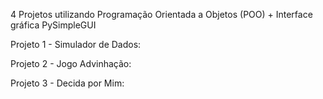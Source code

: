 4 Projetos utilizando Programação Orientada a Objetos (POO) + Interface gráfica PySimpleGUI

Projeto 1 - Simulador de Dados:




Projeto 2 - Jogo Advinhação:



Projeto 3 - Decida por Mim:

